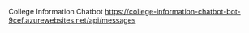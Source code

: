 College Information Chatbot
https://college-information-chatbot-bot-9cef.azurewebsites.net/api/messages
